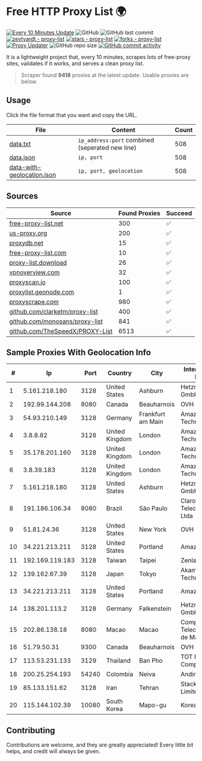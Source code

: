 
# Free HTTP Proxy List 🌍

[![Every 10 Minutes Update](https://github.com/mertguvencli/http-proxy-list/actions/workflows/main.yml/badge.svg?branch=main)](https://github.com/mertguvencli/http-proxy-list/actions/workflows/main.yml)
![GitHub](https://img.shields.io/github/license/mertguvencli/http-proxy-list)
![GitHub last commit](https://img.shields.io/github/last-commit/mertguvencli/http-proxy-list)
[![zevtyardt - proxy-list](https://img.shields.io/static/v1?label=zevtyardt&message=proxy-list&color=blue&logo=github)](https://github.com/zevtyardt/proxy-list "Go to GitHub repo")
[![stars - proxy-list](https://img.shields.io/github/stars/zevtyardt/proxy-list?style=social)](https://github.com/zevtyardt/proxy-list)
[![forks - proxy-list](https://img.shields.io/github/forks/zevtyardt/proxy-list?style=social)](https://github.com/zevtyardt/proxy-list)
[![Proxy Updater](https://github.com/zevtyardt/proxy-list/workflows/Proxy%20Updater/badge.svg)](https://github.com/zevtyardt/proxy-list/actions?query=workflow:"Proxy+Updater")
![GitHub repo size](https://img.shields.io/github/repo-size/zevtyardt/proxy-list)
[![GitHub commit activity](https://img.shields.io/github/commit-activity/m/zevtyardt/proxy-list?logo=commits)](https://github.com/zevtyardt/proxy-list/commits/main)

It is a lightweight project that, every 10 minutes, scrapes lots of free-proxy sites, validates if it works, and serves a clean proxy list.

> Scraper found **9418** proxies at the latest update. Usable proxies are below.

## Usage

Click the file format that you want and copy the URL.

|File|Content|Count|
|----|-------|-----|
|[data.txt](https://raw.githubusercontent.com/mertguvencli/http-proxy-list/main/proxy-list/data.txt)|`ip_address:port` combined (seperated new line)|508|
|[data.json](https://raw.githubusercontent.com/mertguvencli/http-proxy-list/main/proxy-list/data.json)|`ip, port`|508|
|[data-with-geolocation.json](https://raw.githubusercontent.com/mertguvencli/http-proxy-list/main/proxy-list/data-with-geolocation.json)|`ip, port, geolocation`|508|

## Sources

|Source|Found Proxies|Succeed|
|------|-------------|-------|
|[free-proxy-list.net](https://free-proxy-list.net)|300|✅|
|[us-proxy.org](https://www.us-proxy.org)|200|✅|
|[proxydb.net](http://proxydb.net)|15|✅|
|[free-proxy-list.com](https://free-proxy-list.com/?page=&port=&type%5B%5D=http&type%5B%5D=https&up_time=0&search=Search)|10|✅|
|[proxy-list.download](https://www.proxy-list.download/HTTP)|26|✅|
|[vpnoverview.com](https://vpnoverview.com/privacy/anonymous-browsing/free-proxy-servers)|32|✅|
|[proxyscan.io](https://www.proxyscan.io)|100|✅|
|[proxylist.geonode.com](https://proxylist.geonode.com/api/proxy-list?limit=300&page=1&sort_by=lastChecked&sort_type=desc&protocols=http,https)|1|✅|
|[proxyscrape.com](https://api.proxyscrape.com/v2/?request=displayproxies&protocol=http&timeout=10000&country=all&ssl=all&anonymity=all)|980|✅|
|[github.com/clarketm/proxy-list](https://raw.githubusercontent.com/clarketm/proxy-list/master/proxy-list-raw.txt)|400|✅|
|[github.com/monosans/proxy-list](https://raw.githubusercontent.com/monosans/proxy-list/main/proxies/http.txt)|841|✅|
|[github.com/TheSpeedX/PROXY-List](https://raw.githubusercontent.com/TheSpeedX/PROXY-List/master/http.txt)|6513|✅|


## Sample Proxies With Geolocation Info

|#|Ip|Port|Country|City|Internet Service Provider|
|-|--|----|-------|----|-------------------------|
|1|5.161.218.180|3128|United States|Ashburn|Hetzner Online GmbH|
|2|192.99.144.208|8080|Canada|Beauharnois|OVH SAS|
|3|54.93.210.149|3128|Germany|Frankfurt am Main|Amazon Technologies Inc.|
|4|3.8.8.82|3128|United Kingdom|London|Amazon Technologies Inc.|
|5|35.178.201.160|3128|United Kingdom|London|Amazon Technologies Inc.|
|6|3.8.39.183|3128|United Kingdom|London|Amazon Technologies Inc.|
|7|5.161.218.180|3128|United States|Ashburn|Hetzner Online GmbH|
|8|191.186.106.34|8080|Brazil|São Paulo|Claro NXT Telecomunicacoes Ltda|
|9|51.81.24.36|3128|United States|New York|OVH US LLC|
|10|34.221.213.211|3128|United States|Portland|Amazon.com, Inc.|
|11|192.169.119.183|3128|Taiwan|Taipei|Zenlayer Inc|
|12|139.162.67.39|3128|Japan|Tokyo|Akamai Technologies, Inc.|
|13|34.221.213.211|3128|United States|Portland|Amazon.com, Inc.|
|14|138.201.113.2|3128|Germany|Falkenstein|Hetzner Online GmbH|
|15|202.86.138.18|8080|Macao|Macao|Companhia de Telecomunicacoes de Macau|
|16|51.79.50.31|9300|Canada|Beauharnois|OVH SAS|
|17|113.53.231.133|3129|Thailand|Ban Pho|TOT Public Company Limited|
|18|200.25.254.193|54240|Colombia|Neiva|Andinet ON Line|
|19|85.133.151.62|3128|Iran|Tehran|Stack Network Limited|
|20|115.144.102.39|10080|South Korea|Mapo-gu|Korea Telecom|



## Contributing

Contributions are welcome, and they are greatly appreciated! Every
little bit helps, and credit will always be given.

